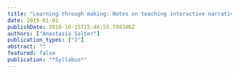 ```yaml
---
title: "Learning through making: Notes on teaching interactive narrative"
date: 2015-01-01
publishDate: 2019-10-15T15:46:55.704346Z
authors: ["Anastasia Salter"]
publication_types: ["2"]
abstract: ""
featured: false
publication: "*Syllabus*"
---
```


